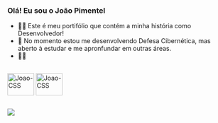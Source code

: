 ### Olá! Eu sou o João Pimentel
            
    
- 🧍‍♂️ Este é meu portifólio que contém a minha história como Desenvolvedor! 
- 🌱 No momento estou me desenvolvendo Defesa Cibernética, mas aberto à estudar e me apronfundar em outras áreas.
- 🍔🍟      
                                       
                                                       
                   
 <div style="display: inline_block"><br>
  <img align="center" alt="Joao-CSS" height="50" width="60" src="https://cdn.jsdelivr.net/gh/devicons/devicon/icons/java/java-original.svg">
  <img align="center" alt="Joao-CSS" height="50" width="60" src="https://cdn.jsdelivr.net/gh/devicons/devicon/icons/spring/spring-original-wordmark.svg" />

  
 
</div>
       
     
##


<div>
   <a href="https://www.linkedin.com/in/joaoalmeidapimentel/" target="_blank"><img src="https://img.shields.io/badge/LinkedIn-0077B5?style=for-the-badge&logo=linkedin&logoColor=white" target="_blank"></a> 
</div
